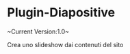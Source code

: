 Plugin-Diapositive
==================

~Current Version:1.0~

Crea uno slideshow dai contenuti del sito

